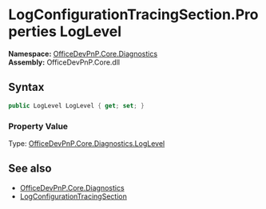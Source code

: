 # LogConfigurationTracingSection.Properties LogLevel
  

**Namespace:** [OfficeDevPnP.Core.Diagnostics](OfficeDevPnP.Core.Diagnostics.md)  
**Assembly:** OfficeDevPnP.Core.dll  
## Syntax
```C#
public LogLevel LogLevel { get; set; }
```

### Property Value
Type: [OfficeDevPnP.Core.Diagnostics.LogLevel](OfficeDevPnP.Core.Diagnostics.LogLevel.md)  

## See also
- [OfficeDevPnP.Core.Diagnostics](OfficeDevPnP.Core.Diagnostics.md)
- [LogConfigurationTracingSection](OfficeDevPnP.Core.Diagnostics.LogConfigurationTracingSection.md) 
